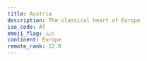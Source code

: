 ```yaml
---
title: Austria
description: The classical heart of Europe
iso_code: AT
emoji_flag: 🇦🇹
continent: Europe
remote_rank: 12.0
---
```

